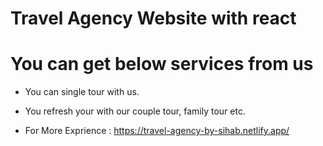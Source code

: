 # Travel Agency Website with react 

# You can get below services from us
* You can single tour with us.
* You refresh your with our couple tour, family tour etc.

* For More Exprience : https://travel-agency-by-sihab.netlify.app/
